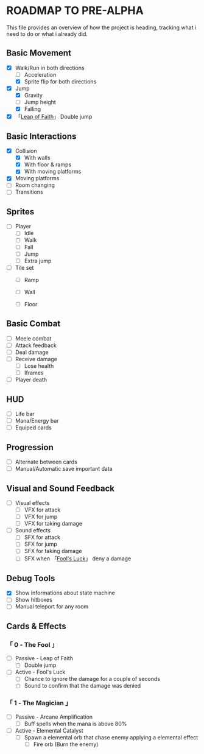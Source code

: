 # ROADMAP TO PRE-ALPHA

This file provides an overview of how the project is heading, tracking what i need to do or what i already did.

## Basic Movement
- [x] Walk/Run in both directions
    - [ ] Acceleration
    - [x] Sprite flip for both directions
- [x] Jump
    - [x] Gravity
    - [ ] Jump height
    - [x] Falling
- [x] 「[Leap of Faith](#-0---the-fool-)」 Double jump

## Basic Interactions

- [x] Collision
    - [x] With walls
    - [x] With floor & ramps
    - [x] With moving platforms
- [x] Moving platforms
- [ ] Room changing
- [ ] Transitions

## Sprites
- [ ] Player
    - [ ] Idle
    - [ ] Walk
    - [ ] Fall
    - [ ] Jump
    - [ ] Extra jump

- [ ] Tile set
    - [ ] Ramp
    - [ ] Wall
    - [ ] Floor


## Basic Combat

- [ ] Meele combat
- [ ] Attack feedback
- [ ] Deal damage
- [ ] Receive damage
    - [ ] Lose health
    - [ ] Iframes
- [ ] Player death

## HUD

- [ ] Life bar
- [ ] Mana/Energy bar
- [ ] Equiped cards

## Progression

- [ ] Alternate between cards
- [ ] Manual/Automatic save important data

## Visual and Sound Feedback

- [ ] Visual effects
    - [ ] VFX for attack
    - [ ] VFX for jump
    - [ ] VFX for taking damage
- [ ] Sound effects
    - [ ] SFX for attack
    - [ ] SFX for jump
    - [ ] SFX for taking damage
    - [ ] SFX when 「[Fool's Luck](#-0---the-fool-)」 deny a damage

## Debug Tools

- [x] Show informations about state machine
- [ ] Show hitboxes
- [ ] Manual teleport for any room

## Cards & Effects

### 「 0 - The Fool 」
- [ ] Passive - Leap of Faith
    - [ ] Double jump
- [ ] Active - Fool's Luck
    - [ ] Chance to ignore the damage for a couple of seconds
    - [ ] Sound to confirm that the damage was denied

### 「 1 - The Magician 」
- [ ] Passive - Arcane Amplification
    - [ ] Buff spells when the mana is above 80%
- [ ] Active - Elemental Catalyst
    - [ ] Spawn a elemental orb that chase enemy applying a elemental effect
        - [ ] Fire orb (Burn the enemy)